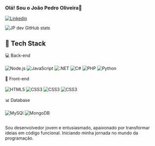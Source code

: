 

### Olá! Sou o João Pedro Oliveira👋

[![Linkedin](https://img.shields.io/badge/LinkedIn-0077B5?style=for-the-badge&logo=linkedin&logoColor=white)](https://www.linkedin.com/in/jo%C3%A3o-pedro-o-371015219/)

![JP dev GitHub stats](https://github-readme-stats.vercel.app/api?username=JP-OliveiraDev&show_icons=true&theme=dracula)



## 🚀 Tech Stack
<div style="display: inline_block">
    💻 Back-end <br> <br>
    <img align="center" alt="Node.js" src="https://img.shields.io/badge/Node.js-43853D?style=for-the-badge&logo=node.js&logoColor=white"/>
    <img align="center" alt="JavaScript" src="https://img.shields.io/badge/JavaScript-323330?style=for-the-badge&logo=javascript&logoColor=F7DF1E"/>
    <img align="center" alt=".NET" src="https://img.shields.io/badge/.NET-5C2D91?style=for-the-badge&logo=.net&logoColor=white"/>
    <img align="center" alt="C#" src="https://img.shields.io/badge/C%23-239120?style=flat&logo=unity&logoColor=white"/>
    <img align="center" alt="PHP" src="https://img.shields.io/badge/PHP-777BB4?style=for-the-badge&logo=php&logoColor=white"/>
    <img align="center" alt="Python" src="https://img.shields.io/badge/python-yellow?style=for-the-badge&logo=python&color=white"/> <br> <br>
    🎨 Front-end <br> <br>
    <img align="center" alt="HTML5" src="https://img.shields.io/badge/HTML5-E34F26?style=for-the-badge&logo=html5&logoColor=white"/>
    <img align="center" alt="CSS3" src="https://img.shields.io/badge/CSS3-1572B6?style=for-the-badge&logo=css3&logoColor=white"/> 
    <img align="center" alt="CSS3" src="https://img.shields.io/badge/-ReactJs-61DAFB?logo=react&logoColor=white&style=for-the-badge"/>
    <img align="center" alt="CSS3" src="https://img.shields.io/badge/Angular-DD0031?style=for-the-badge&logo=angular&logoColor=white"/> <br> <br>
    📊 Database <br> <br>
    <img align="center" alt="MySQl" src="https://img.shields.io/badge/MySQL-00000F?style=for-the-badge&logo=mysql&logoColor=white"/> 
    <img align="center" alt="MongoDB" src="https://img.shields.io/badge/MongoDB-4EA94B?style=for-the-badge&logo=mongodb&logoColor=white"/> 
</div> <br/>

Sou desenvolvedor jovem e entusiasmado, apaixonado por transformar ideias em código funcional. Iniciando minha jornada no mundo da programação.
